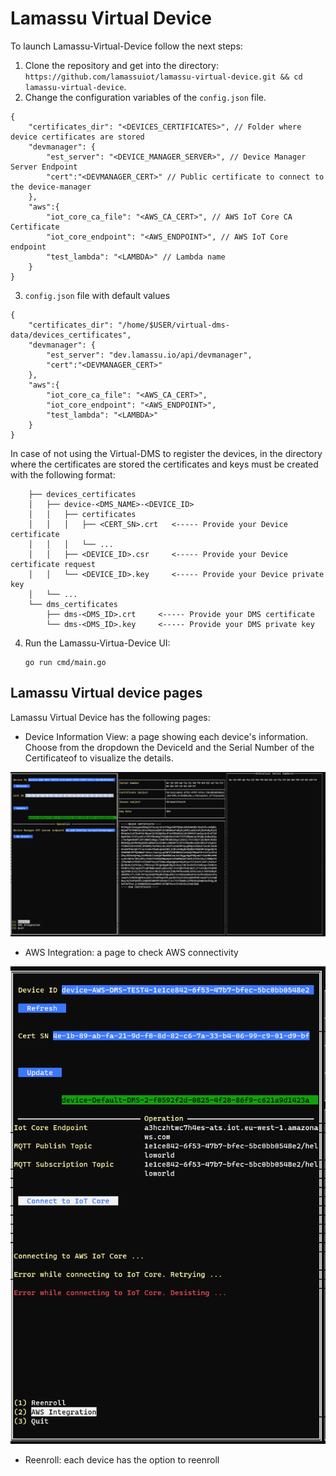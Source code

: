 # Lamassu Virtual Device

To launch Lamassu-Virtual-Device follow the next steps:

1. Clone the repository and get into the directory: `https://github.com/lamassuiot/lamassu-virtual-device.git && cd lamassu-virtual-device`.
2. Change the configuration variables of the `config.json` file.

```
{
    "certificates_dir": "<DEVICES_CERTIFICATES>", // Folder where device certificates are stored
    "devmanager": {
        "est_server": "<DEVICE_MANAGER_SERVER>", // Device Manager Server Endpoint
        "cert":"<DEVMANAGER_CERT>" // Public certificate to connect to the device-manager
    },
    "aws":{
        "iot_core_ca_file": "<AWS_CA_CERT>", // AWS IoT Core CA Certificate
        "iot_core_endpoint": "<AWS_ENDPOINT>", // AWS IoT Core endpoint
        "test_lambda": "<LAMBDA>" // Lambda name
    }
}

```
3. `config.json` file with default values

```
{
    "certificates_dir": "/home/$USER/virtual-dms-data/devices_certificates",
    "devmanager": {
        "est_server": "dev.lamassu.io/api/devmanager",
        "cert":"<DEVMANAGER_CERT>"
    },
    "aws":{
        "iot_core_ca_file": "<AWS_CA_CERT>",
        "iot_core_endpoint": "<AWS_ENDPOINT>",
        "test_lambda": "<LAMBDA>"
    }
}
```
In case of not using the Virtual-DMS to register the devices, in the directory where the certificates are stored the certificates and keys must be created with the following format:
```
    ├── devices_certificates
    │   ├── device-<DMS_NAME>-<DEVICE_ID>
    │   │   ├── certificates
    │   │   │   ├── <CERT_SN>.crt   <----- Provide your Device certificate
    │   │   │   └── ...
    │   │   ├── <DEVICE_ID>.csr     <----- Provide your Device certificate request
    │   │   └── <DEVICE_ID>.key     <----- Provide your Device private key
    │   └── ...
    └── dms_certificates
        ├── dms-<DMS_ID>.crt     <----- Provide your DMS certificate
        └── dms-<DMS_ID>.key     <----- Provide your DMS private key
```
4. Run the Lamassu-Virtua-Device UI:
    ```
    go run cmd/main.go
    ```

## Lamassu Virtual device pages

Lamassu Virtual Device has the following pages:

- Device Information View: a page showing each device's information. Choose from the dropdown the DeviceId and the Serial Number of the Certificateof to visualize the details.

![Device Information View](img/DeviceInfo.PNG)

- AWS Integration: a page to check AWS connectivity

![AWS](img/aws.PNG)

- Reenroll: each device has the option to reenroll



